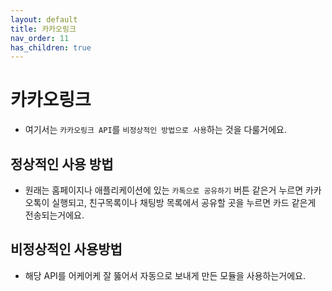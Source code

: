 ```yaml
---
layout: default
title: 카카오링크
nav_order: 11
has_children: true
---
```


# 카카오링크
* 여기서는 `카카오링크 API`를 `비정상적인 방법으로 사용`하는 것을 다룰거에요.

## 정상적인 사용 방법
* 원래는 홈페이지나 애플리케이션에 있는 `카톡으로 공유하기` 버튼 같은거 누르면 카카오톡이 실행되고, 친구목록이나 채팅방 목록에서 공유할 곳을 누르면 카드 같은게 전송되는거에요.

## 비정상적인 사용방법
* 해당 API를 어케어케 잘 뚫어서 자동으로 보내게 만든 모듈을 사용하는거에요.
